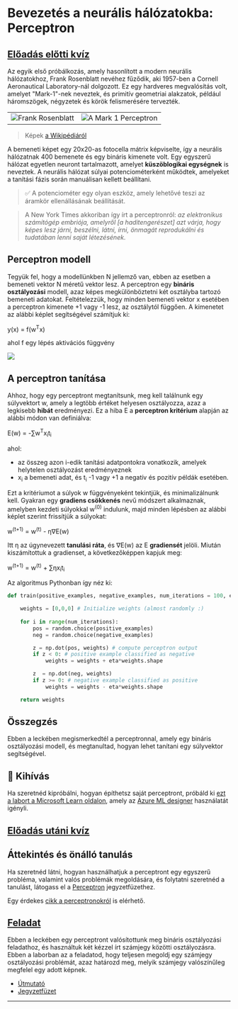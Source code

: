 <!--
CO_OP_TRANSLATOR_METADATA:
{
  "original_hash": "c34cbba802058b6fa267e1a294d4e510",
  "translation_date": "2025-09-23T11:16:14+00:00",
  "source_file": "lessons/3-NeuralNetworks/03-Perceptron/README.md",
  "language_code": "hu"
}
-->
# Bevezetés a neurális hálózatokba: Perceptron

## [Előadás előtti kvíz](https://ff-quizzes.netlify.app/en/ai/quiz/5)

Az egyik első próbálkozás, amely hasonlított a modern neurális hálózatokhoz, Frank Rosenblatt nevéhez fűződik, aki 1957-ben a Cornell Aeronautical Laboratory-nál dolgozott. Ez egy hardveres megvalósítás volt, amelyet "Mark-1"-nek neveztek, és primitív geometriai alakzatok, például háromszögek, négyzetek és körök felismerésére tervezték.

|      |      |
|--------------|-----------|
|<img src='images/Rosenblatt-wikipedia.jpg' alt='Frank Rosenblatt'/> | <img src='images/Mark_I_perceptron_wikipedia.jpg' alt='A Mark 1 Perceptron' />|

> Képek [a Wikipédiáról](https://en.wikipedia.org/wiki/Perceptron)

A bemeneti képet egy 20x20-as fotocella mátrix képviselte, így a neurális hálózatnak 400 bemenete és egy bináris kimenete volt. Egy egyszerű hálózat egyetlen neuront tartalmazott, amelyet **küszöblogikai egységnek** is neveztek. A neurális hálózat súlyai potenciométerként működtek, amelyeket a tanítási fázis során manuálisan kellett beállítani.

> ✅ A potenciométer egy olyan eszköz, amely lehetővé teszi az áramkör ellenállásának beállítását.

> A New York Times akkoriban így írt a perceptronról: *az elektronikus számítógép embriója, amelyről [a haditengerészet] azt várja, hogy képes lesz járni, beszélni, látni, írni, önmagát reprodukálni és tudatában lenni saját létezésének.*

## Perceptron modell

Tegyük fel, hogy a modellünkben N jellemző van, ebben az esetben a bemeneti vektor N méretű vektor lesz. A perceptron egy **bináris osztályozási** modell, azaz képes megkülönböztetni két osztályba tartozó bemeneti adatokat. Feltételezzük, hogy minden bemeneti vektor x esetében a perceptron kimenete +1 vagy -1 lesz, az osztálytól függően. A kimenetet az alábbi képlet segítségével számítjuk ki:

y(x) = f(w<sup>T</sup>x)

ahol f egy lépés aktivációs függvény

<!-- img src="http://www.sciweavers.org/tex2img.php?eq=f%28x%29%20%3D%20%5Cbegin%7Bcases%7D%0A%20%20%20%20%20%20%20%20%20%2B1%20%26%20x%20%5Cgeq%200%20%5C%5C%0A%20%20%20%20%20%20%20%20%20-1%20%26%20x%20%3C%200%0A%20%20%20%20%20%20%20%5Cend%7Bcases%7D%20%5C%5C%0A&bc=White&fc=Black&im=jpg&fs=12&ff=arev&edit=0" align="center" border="0" alt="f(x) = \begin{cases} +1 & x \geq 0 \\ -1 & x < 0 \end{cases} \\" width="154" height="50" / -->
<img src="images/activation-func.png"/>

## A perceptron tanítása

Ahhoz, hogy egy perceptront megtanítsunk, meg kell találnunk egy súlyvektort w, amely a legtöbb értéket helyesen osztályozza, azaz a legkisebb **hibát** eredményezi. Ez a hiba E a **perceptron kritérium** alapján az alábbi módon van definiálva:

E(w) = -&sum;w<sup>T</sup>x<sub>i</sub>t<sub>i</sub>

ahol:

* az összeg azon i-edik tanítási adatpontokra vonatkozik, amelyek helytelen osztályozást eredményeznek
* x<sub>i</sub> a bemeneti adat, és t<sub>i</sub> -1 vagy +1 a negatív és pozitív példák esetében.

Ezt a kritériumot a súlyok w függvényeként tekintjük, és minimalizálnunk kell. Gyakran egy **gradiens csökkenés** nevű módszert alkalmaznak, amelyben kezdeti súlyokkal w<sup>(0)</sup> indulunk, majd minden lépésben az alábbi képlet szerint frissítjük a súlyokat:

w<sup>(t+1)</sup> = w<sup>(t)</sup> - &eta;&nabla;E(w)

Itt &eta; az úgynevezett **tanulási ráta**, és &nabla;E(w) az E **gradiensét** jelöli. Miután kiszámítottuk a gradienset, a következőképpen kapjuk meg:

w<sup>(t+1)</sup> = w<sup>(t)</sup> + &sum;&eta;x<sub>i</sub>t<sub>i</sub>

Az algoritmus Pythonban így néz ki:

```python
def train(positive_examples, negative_examples, num_iterations = 100, eta = 1):

    weights = [0,0,0] # Initialize weights (almost randomly :)
        
    for i in range(num_iterations):
        pos = random.choice(positive_examples)
        neg = random.choice(negative_examples)

        z = np.dot(pos, weights) # compute perceptron output
        if z < 0: # positive example classified as negative
            weights = weights + eta*weights.shape

        z  = np.dot(neg, weights)
        if z >= 0: # negative example classified as positive
            weights = weights - eta*weights.shape

    return weights
```

## Összegzés

Ebben a leckében megismerkedtél a perceptronnal, amely egy bináris osztályozási modell, és megtanultad, hogyan lehet tanítani egy súlyvektor segítségével.

## 🚀 Kihívás

Ha szeretnéd kipróbálni, hogyan építhetsz saját perceptront, próbáld ki [ezt a labort a Microsoft Learn oldalon](https://docs.microsoft.com/en-us/azure/machine-learning/component-reference/two-class-averaged-perceptron?WT.mc_id=academic-77998-cacaste), amely az [Azure ML designer](https://docs.microsoft.com/en-us/azure/machine-learning/concept-designer?WT.mc_id=academic-77998-cacaste) használatát igényli.

## [Előadás utáni kvíz](https://ff-quizzes.netlify.app/en/ai/quiz/6)

## Áttekintés és önálló tanulás

Ha szeretnéd látni, hogyan használhatjuk a perceptront egy egyszerű probléma, valamint valós problémák megoldására, és folytatni szeretnéd a tanulást, látogass el a [Perceptron](Perceptron.ipynb) jegyzetfüzethez.

Egy érdekes [cikk a perceptronokról](https://towardsdatascience.com/what-is-a-perceptron-basics-of-neural-networks-c4cfea20c590
) is elérhető.

## [Feladat](lab/README.md)

Ebben a leckében egy perceptront valósítottunk meg bináris osztályozási feladathoz, és használtuk két kézzel írt számjegy közötti osztályozásra. Ebben a laborban az a feladatod, hogy teljesen megoldj egy számjegy osztályozási problémát, azaz határozd meg, melyik számjegy valószínűleg megfelel egy adott képnek.

* [Útmutató](lab/README.md)
* [Jegyzetfüzet](lab/PerceptronMultiClass.ipynb)

---

